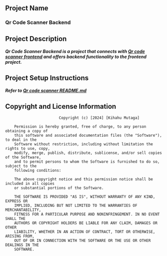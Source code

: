 Project Name
---------------
### Qr Code Scanner Backend

Project Description
--------------------
##### Qr Code Scanner Backend is a project that connects with [Qr code scanner frontend](https://github.com/Mutagah/revamped-qr-code-scanner) and offers backend functionality to the frontend project.

Project Setup Instructions
---------------------------
#####   Refer to  [Qr code scanner README.md](https://github.com/Mutagah/revamped-qr-code-scanner/blob/main/README.md) 

Copyright and License Information
---------------------------------

                            Copyright (c) [2024] [Kihahu Mutaga]

        Permission is hereby granted, free of charge, to any person obtaining a copy of
        this software and associated documentation files (the "Software"), to deal in the
        Software without restriction, including without limitation the rights to use, copy,
        modify, merge, publish, distribute, sublicense, and/or sell copies of the Software,
        and to permit persons to whom the Software is furnished to do so, subject to the 
        following conditions:

        The above copyright notice and this permission notice shall be included in all copies
        or substantial portions of the Software.

        THE SOFTWARE IS PROVIDED "AS IS", WITHOUT WARRANTY OF ANY KIND, EXPRESS OR
        IMPLIED, INCLUDING BUT NOT LIMITED TO THE WARRANTIES OF MERCHANTABILITY,
        FITNESS FOR A PARTICULAR PURPOSE AND NONINFRINGEMENT. IN NO EVENT SHALL THE
        AUTHORS OR COPYRIGHT HOLDERS BE LIABLE FOR ANY CLAIM, DAMAGES OR OTHER
        LIABILITY, WHETHER IN AN ACTION OF CONTRACT, TORT OR OTHERWISE, ARISING FROM,
        OUT OF OR IN CONNECTION WITH THE SOFTWARE OR THE USE OR OTHER DEALINGS IN THE
        SOFTWARE.
